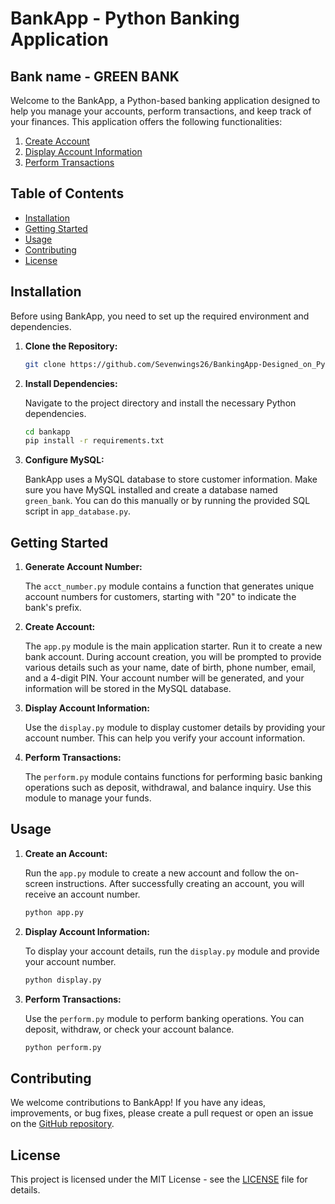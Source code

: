 # BankApp - Python Banking Application
## Bank name - GREEN BANK

Welcome to the BankApp, a Python-based banking application designed to help you manage your accounts, perform transactions, and keep track of your finances. This application offers the following functionalities:

1. [Create Account](#create-account)
2. [Display Account Information](#display-account-information)
3. [Perform Transactions](#perform-transactions)

## Table of Contents
- [Installation](#installation)
- [Getting Started](#getting-started)
- [Usage](#usage)
- [Contributing](#contributing)
- [License](#license)

## Installation

Before using BankApp, you need to set up the required environment and dependencies.

1. **Clone the Repository:**

   ```bash
   git clone https://github.com/Sevenwings26/BankingApp-Designed_on_Python.git
   ```

2. **Install Dependencies:**

   Navigate to the project directory and install the necessary Python dependencies.

   ```bash
   cd bankapp
   pip install -r requirements.txt
   ```

3. **Configure MySQL:**

   BankApp uses a MySQL database to store customer information. Make sure you have MySQL installed and create a database named `green_bank`. You can do this manually or by running the provided SQL script in `app_database.py`.

## Getting Started

1. **Generate Account Number:**

   The `acct_number.py` module contains a function that generates unique account numbers for customers, starting with "20" to indicate the bank's prefix.

2. **Create Account:**

   The `app.py` module is the main application starter. Run it to create a new bank account. During account creation, you will be prompted to provide various details such as your name, date of birth, phone number, email, and a 4-digit PIN. Your account number will be generated, and your information will be stored in the MySQL database.

3. **Display Account Information:**

   Use the `display.py` module to display customer details by providing your account number. This can help you verify your account information.

4. **Perform Transactions:**

   The `perform.py` module contains functions for performing basic banking operations such as deposit, withdrawal, and balance inquiry. Use this module to manage your funds.

## Usage

1. **Create an Account:**

   Run the `app.py` module to create a new account and follow the on-screen instructions. After successfully creating an account, you will receive an account number.

   ```bash
   python app.py
   ```

2. **Display Account Information:**

   To display your account details, run the `display.py` module and provide your account number.

   ```bash
   python display.py
   ```

3. **Perform Transactions:**

   Use the `perform.py` module to perform banking operations. You can deposit, withdraw, or check your account balance.

   ```bash
   python perform.py
   ```

## Contributing

We welcome contributions to BankApp! If you have any ideas, improvements, or bug fixes, please create a pull request or open an issue on the [GitHub repository](https://github.com/yourusername/bankapp).

## License

This project is licensed under the MIT License - see the [LICENSE](LICENSE) file for details.
